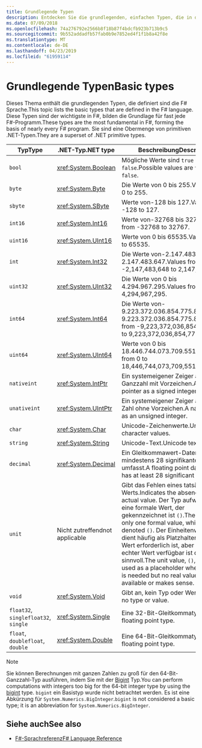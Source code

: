 ```yaml
---
title: Grundlegende Typen
description: Entdecken Sie die grundlegenden, einfachen Typen, die in der Sprache F# verwendet werden.
ms.date: 07/09/2018
ms.openlocfilehash: 74a276792e2566b8f18b87f4bdcfb923b713b9c5
ms.sourcegitcommit: 9b552addadfb57fab0b9e7852ed4f1f1b8a42f8e
ms.translationtype: MT
ms.contentlocale: de-DE
ms.lasthandoff: 04/23/2019
ms.locfileid: "61959114"
---
```

# <a name="basic-types"></a><span data-ttu-id="ec01d-103">Grundlegende Typen</span><span class="sxs-lookup"><span data-stu-id="ec01d-103">Basic types</span></span>

<span data-ttu-id="ec01d-104">Dieses Thema enthält die grundlegenden Typen, die definiert sind die F# Sprache.</span><span class="sxs-lookup"><span data-stu-id="ec01d-104">This topic lists the basic types that are defined in the F# language.</span></span> <span data-ttu-id="ec01d-105">Diese Typen sind der wichtigste in F#, bilden die Grundlage für fast jede F#-Programm.</span><span class="sxs-lookup"><span data-stu-id="ec01d-105">These types are the most fundamental in F#, forming the basis of nearly every F# program.</span></span> <span data-ttu-id="ec01d-106">Sie sind eine Obermenge von primitiven .NET-Typen.</span><span class="sxs-lookup"><span data-stu-id="ec01d-106">They are a superset of .NET primitive types.</span></span>

|<span data-ttu-id="ec01d-107">Typ</span><span class="sxs-lookup"><span data-stu-id="ec01d-107">Type</span></span>|<span data-ttu-id="ec01d-108">.NET-Typ</span><span class="sxs-lookup"><span data-stu-id="ec01d-108">.NET type</span></span>|<span data-ttu-id="ec01d-109">Beschreibung</span><span class="sxs-lookup"><span data-stu-id="ec01d-109">Description</span></span>|
|----|---------|-----------|
|`bool`|<xref:System.Boolean>|<span data-ttu-id="ec01d-110">Mögliche Werte sind `true` und `false`.</span><span class="sxs-lookup"><span data-stu-id="ec01d-110">Possible values are `true` and `false`.</span></span>|
|`byte`|<xref:System.Byte>|<span data-ttu-id="ec01d-111">Die Werte von 0 bis 255.</span><span class="sxs-lookup"><span data-stu-id="ec01d-111">Values from 0 to 255.</span></span>|
|`sbyte`|<xref:System.SByte>|<span data-ttu-id="ec01d-112">Werte von-128 bis 127.</span><span class="sxs-lookup"><span data-stu-id="ec01d-112">Values from -128 to 127.</span></span>|
|`int16`|<xref:System.Int16>|<span data-ttu-id="ec01d-113">Werte von-32768 bis 32767.</span><span class="sxs-lookup"><span data-stu-id="ec01d-113">Values from -32768 to 32767.</span></span>|
|`uint16`|<xref:System.UInt16>|<span data-ttu-id="ec01d-114">Werte von 0 bis 65535.</span><span class="sxs-lookup"><span data-stu-id="ec01d-114">Values from 0 to 65535.</span></span>|
|`int`|<xref:System.Int32>|<span data-ttu-id="ec01d-115">Die Werte von-2.147.483.648 bis 2.147.483.647.</span><span class="sxs-lookup"><span data-stu-id="ec01d-115">Values from -2,147,483,648 to 2,147,483,647.</span></span>|
|`uint32`|<xref:System.UInt32>|<span data-ttu-id="ec01d-116">Die Werte von 0 bis 4.294.967.295.</span><span class="sxs-lookup"><span data-stu-id="ec01d-116">Values from 0 to 4,294,967,295.</span></span>|
|`int64`|<xref:System.Int64>|<span data-ttu-id="ec01d-117">Die Werte von-9.223.372.036.854.775.808 bis + 9.223.372.036.854.775.807.</span><span class="sxs-lookup"><span data-stu-id="ec01d-117">Values from -9,223,372,036,854,775,808 to 9,223,372,036,854,775,807.</span></span>|
|`uint64`|<xref:System.UInt64>|<span data-ttu-id="ec01d-118">Werte von 0 bis 18.446.744.073.709.551.615.</span><span class="sxs-lookup"><span data-stu-id="ec01d-118">Values from 0 to 18,446,744,073,709,551,615.</span></span>|
|`nativeint`|<xref:System.IntPtr>|<span data-ttu-id="ec01d-119">Ein systemeigener Zeiger als eine Ganzzahl mit Vorzeichen.</span><span class="sxs-lookup"><span data-stu-id="ec01d-119">A native pointer as a signed integer.</span></span>|
|`unativeint`|<xref:System.UIntPtr>|<span data-ttu-id="ec01d-120">Ein systemeigener Zeiger als ganze Zahl ohne Vorzeichen.</span><span class="sxs-lookup"><span data-stu-id="ec01d-120">A native pointer as an unsigned integer.</span></span>|
|`char`|<xref:System.Char>|<span data-ttu-id="ec01d-121">Unicode-Zeichenwerte.</span><span class="sxs-lookup"><span data-stu-id="ec01d-121">Unicode character values.</span></span>|
|`string`|<xref:System.String>|<span data-ttu-id="ec01d-122">Unicode-Text.</span><span class="sxs-lookup"><span data-stu-id="ec01d-122">Unicode text.</span></span>|
|`decimal`|<xref:System.Decimal>|<span data-ttu-id="ec01d-123">Ein Gleitkommawert-Datentyp, der mindestens 28 signifikante Ziffern umfasst.</span><span class="sxs-lookup"><span data-stu-id="ec01d-123">A floating point data type that has at least 28 significant digits.</span></span>|
|`unit`|<span data-ttu-id="ec01d-124">Nicht zutreffend</span><span class="sxs-lookup"><span data-stu-id="ec01d-124">not applicable</span></span>|<span data-ttu-id="ec01d-125">Gibt das Fehlen eines tatsächlichen Werts.</span><span class="sxs-lookup"><span data-stu-id="ec01d-125">Indicates the absence of an actual value.</span></span> <span data-ttu-id="ec01d-126">Der Typ aufweist, nur eine formale Wert, der gekennzeichnet ist `()`.</span><span class="sxs-lookup"><span data-stu-id="ec01d-126">The type has only one formal value, which is denoted `()`.</span></span> <span data-ttu-id="ec01d-127">Der Einheitenwert `()`, dient häufig als Platzhalter, in dem ein Wert erforderlich ist, aber keine echter Wert verfügbar ist oder sinnvoll.</span><span class="sxs-lookup"><span data-stu-id="ec01d-127">The unit value, `()`, is often used as a placeholder where a value is needed but no real value is available or makes sense.</span></span>|
|`void`|<xref:System.Void>|<span data-ttu-id="ec01d-128">Gibt an, kein Typ oder Wert.</span><span class="sxs-lookup"><span data-stu-id="ec01d-128">Indicates no type or value.</span></span>|
|<span data-ttu-id="ec01d-129">`float32`, `single`</span><span class="sxs-lookup"><span data-stu-id="ec01d-129">`float32`, `single`</span></span>|<xref:System.Single>|<span data-ttu-id="ec01d-130">Eine 32-Bit-Gleitkommatyp.</span><span class="sxs-lookup"><span data-stu-id="ec01d-130">A 32-bit floating point type.</span></span>|
|<span data-ttu-id="ec01d-131">`float`, `double`</span><span class="sxs-lookup"><span data-stu-id="ec01d-131">`float`, `double`</span></span>|<xref:System.Double>|<span data-ttu-id="ec01d-132">Eine 64-Bit-Gleitkommatyp.</span><span class="sxs-lookup"><span data-stu-id="ec01d-132">A 64-bit floating point type.</span></span>|

> [!NOTE]
> <span data-ttu-id="ec01d-133">Sie können Berechnungen mit ganzen Zahlen zu groß für den 64-Bit-Ganzzahl-Typ ausführen, indem Sie mit der [Bigint](https://msdn.microsoft.com/library/dc8be18d-4042-46c4-b136-2f21a84f6efa) Typ.</span><span class="sxs-lookup"><span data-stu-id="ec01d-133">You can perform computations with integers too big for the 64-bit integer type by using the [bigint](https://msdn.microsoft.com/library/dc8be18d-4042-46c4-b136-2f21a84f6efa) type.</span></span> <span data-ttu-id="ec01d-134">`bigint` ein Basistyp wurde nicht betrachtet werden. Es ist eine Abkürzung für `System.Numerics.BigInteger`.</span><span class="sxs-lookup"><span data-stu-id="ec01d-134">`bigint` is not considered a basic type; it is an abbreviation for `System.Numerics.BigInteger`.</span></span>

## <a name="see-also"></a><span data-ttu-id="ec01d-135">Siehe auch</span><span class="sxs-lookup"><span data-stu-id="ec01d-135">See also</span></span>

- [<span data-ttu-id="ec01d-136">F#-Sprachreferenz</span><span class="sxs-lookup"><span data-stu-id="ec01d-136">F# Language Reference</span></span>](index.md)